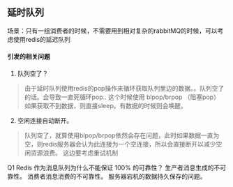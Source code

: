 ## 延时队列
场景：只有一组消费者的时候，不需要用到相对复杂的rabbitMQ的时候，可以考虑使用redis的延迟队列

#### 引发的相关问题

1. 队列空了？
> 由于延时队列使用redis的pop操作来循环获取队列里边的数据。。队列空了的话。会导致一直死循环pop..
> 这个时候使用 blpop/brpop （阻塞pop） 如果获取不到数据，则直接sleep。有数据的时候则会唤醒。

2. 空闲连接自动断开。
> 队列空了，就算使用blpop/brpop依然会存在问题，此时如果数据一直为空，则redis服务器会认为此连接为一个空连接，所以会直接断开以减少空闲资源浪费。
> 这边要考虑重试机制

Q1 Redis 作为消息队列为什么不能保证 100% 的可靠性？
生产者消息生成的不可靠性。
消费者消息消费的不可靠性。
服务器宕机的数据持久保存的问题。
